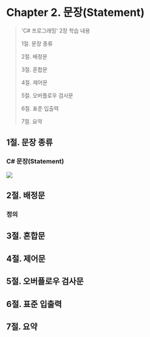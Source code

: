 # Chapter 2. 문장(Statement)

> 'C# 프로그래밍' 2장 학습 내용
>
> 1절. 문장 종류
>
> 2절. 배정문
>
> 3절. 혼합문
>
> 4절. 제어문
>
> 5절. 오버플로우 검사문
>
> 6절. 표준 입출력
>
> 7절. 요약

## 1절. 문장 종류

### C# 문장(Statement)

<img src="https://github.com/BangYunseo/TIL/blob/main/Language/C#/Image/ch02/2-1-StatementType.PNG" height="auto" />

## 2절. 배정문

### 정의

## 3절. 혼합문

## 4절. 제어문

## 5절. 오버플로우 검사문

## 6절. 표준 입출력

## 7절. 요약
